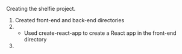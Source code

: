 Creating the shelfie project.

<ol>
  <li>Created front-end and back-end directories<li>
    <ul>
      <li>Used create-react-app to create a React app in the front-end directory</li>
    </ul>
  </li>
  <li>
</ol>

